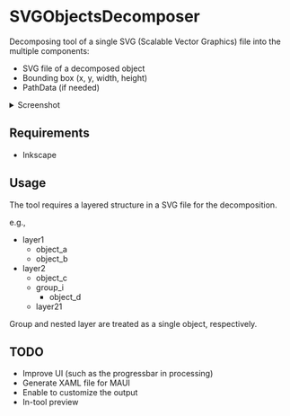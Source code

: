 # SVGObjectsDecomposer

Decomposing tool of a single SVG (Scalable Vector Graphics) file into the multiple components:

- SVG file of a decomposed object
- Bounding box (x, y, width, height)
- PathData (if needed)

<details>
<summary>Screenshot</summary>

![Screenshot](./screenshot/sample.png)

</details>

## Requirements

- Inkscape

## Usage

The tool requires a layered structure in a SVG file for the decomposition.

e.g.,

- layer1
    - object_a
    - object_b
- layer2
    - object_c
    - group_i
        - object_d
    - layer21

Group and nested layer are treated as a single object, respectively.

## TODO

- Improve UI (such as the progressbar in processing)
- Generate XAML file for MAUI
- Enable to customize the output 
- In-tool preview